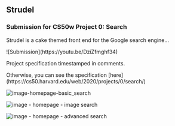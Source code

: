 
<h2>Strudel </h2><h3>Submission for CS50w Project 0: Search</h2>

<p> Strudel is a cake themed front end for the Google search engine... </p>
![Submission](https://youtu.be/DziZfmghf34)
<p>Project specification timestamped in comments.
<p> Otherwise, you can see the specification [here](https://cs50.harvard.edu/web/2020/projects/0/search/) </p>

![image-homepage-basic_search](https://ibb.co/BLPtcDy)

![image - homepage - image search](https://ibb.co/C25FHrs)

![image - homepage - advanced search](https://ibb.co/H4mthTM)
